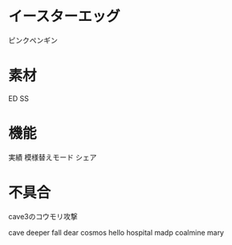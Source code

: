
# イースターエッグ
ピンクペンギン

# 素材
ED SS

# 機能
実績
模様替えモード
シェア

# 不具合
cave3のコウモリ攻撃

cave deeper
fall dear
cosmos hello
hospital madp
coalmine mary
